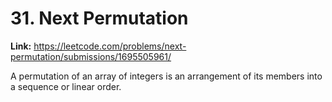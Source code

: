 # 31. Next Permutation

**Link:** https://leetcode.com/problems/next-permutation/submissions/1695505961/

A permutation of an array of integers is an arrangement of its members into a sequence or linear order.

